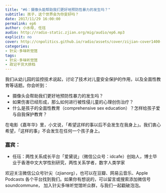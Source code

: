 ```yaml
---
title: "#6：摄像头能帮助我们更好地预防性暴力的发生吗？"
subtitle: 孩子，这个世界会为你变好吗？
date: 2017/11/29 16:00:00
permalink: ep6
author: 小水母, 任珏
audio: http://radio-static.zjian.org/mig/audio/ep6.mp3
explicit: no
cover: http://cnpolitics.github.io/radio/assets/cover/zijian-cover1400-v1.0.jpg
categories:
- 针尖·多味听觉馆
tags:
- 针尖·多味听觉馆
- 政记干货大排档
---
```


我们从幼儿园的监控技术说起，讨论了技术对儿童安全保护的作用，以及全面性教育等话题。你会听到：

- 摄像头会帮助我们更好地预防性暴力的发生吗？
- 如果伤害已经形成，那么如何进行被性侵儿童的心理创伤治疗？
- 什么是孩子的全面性教育（comprehensive sex education）？怎样给孩子爱与自我保护教育？

在电影《嘉年华》里，小文说，「希望这样的事以后不会发生在我身上」。我们衷心希望，「这样的事」不会发生在任何一个孩子身上。

### 嘉宾：
- 任珏：两性关系成长平台「爱黛说」（微信公众号：idcafe）创始人，博士毕业于香港中文大学性别研究，两性关系学者，数字人类学家

欢迎关注微信公众号针尖（zjianorg），也可以在豆瓣、网易云音乐、Apple Podcasts 各个平台找到我们。如果你有想说的，可以留言或搜索添加微信号 soundcommune， 加入针尖多味听觉馆听众群，与我们一起戳破泡泡。
